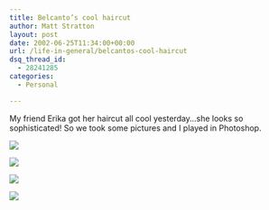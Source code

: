 ```yaml
---
title: Belcanto’s cool haircut
author: Matt Stratton
layout: post
date: 2002-06-25T11:34:00+00:00
url: /life-in-general/belcantos-cool-haircut
dsq_thread_id:
  - 28241285
categories:
  - Personal

---
```

My friend Erika got her haircut all cool yesterday&#8230;she looks so sophisticated! So we took some pictures and I played in Photoshop.

![][1]

![][2]

![][3]

![][4]

 [1]: http://www.windyhop.org/images/photos/unapproved/erika_soft-2002625123856.jpg
 [2]: http://www.windyhop.org/images/photos/unapproved/erika_clouds-2002625123837.jpg
 [3]: http://www.windyhop.org/images/photos/unapproved/erika_cute-2002625123853.jpg
 [4]: http://www.windyhop.org/images/photos/unapproved/erika_watercolor-2002625123857.jpg